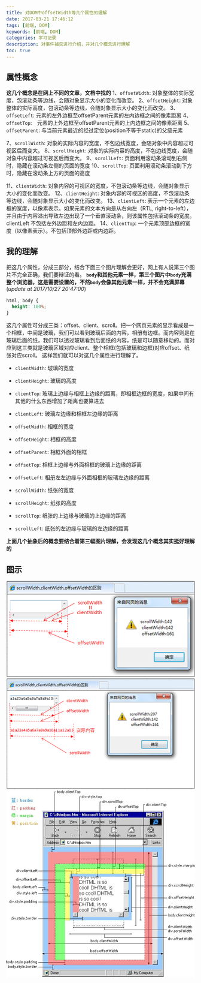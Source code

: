 ```yaml
---
title: 对DOM中offsetWidth等几个属性的理解
date: 2017-03-21 17:46:12
tags: [前端, DOM]
keywords: [前端, DOM]
categories: 学习记录
description: 对事件捕获进行介绍，并对几个概念进行理解
toc: true
---
```

## 属性概念
**这几个概念是在网上不同的文章，文档中找的**
1、`offsetWidth`: 对象整体的实际宽度，包滚动条等边线，会随对象显示大小的变化而改变。
2、`offsetHeight`: 对象整体的实际高度，包滚动条等边线，会随对象显示大小的变化而改变。
3、`offsetLeft`: 元素的左外边框至offsetParent元素的左内边框之间的像素距离
4、`offsetTop`:　元素的上外边框至offsetParent元素的上内边框之间的像素距离
5、`offsetParent`: 与当前元素最近的经过定位(position不等于static)的父级元素

7、`scrollWidth`: 对象的实际内容的宽度，不包边线宽度，会随对象中内容超过可视区后而变大。
8、`scrollHeight`: 对象的实际内容的高度，不包边线宽度，会随对象中内容超过可视区后而变大。
9、`scrollLeft`: 页面利用滚动条滚动到右侧时，隐藏在滚动条左侧的页面的宽度
10、`scrollTop`: 页面利用滚动条滚动到下方时，隐藏在滚动条上方的页面的高度

11、`clientWidth`: 对象内容的可视区的宽度，不包滚动条等边线，会随对象显示大小的变化而改变。
12、`clientHeight`: 对象内容的可视区的高度，不包滚动条等边线，会随对象显示大小的变化而改变。
13、`clientLeft`: 表示一个元素的左边框的宽度，以像素表示。如果元素的文本方向是从右向左（RTL, right-to-left），并且由于内容溢出导致左边出现了一个垂直滚动条，则该属性包括滚动条的宽度。clientLeft 不包括左外边距和左内边距。
14、`clientTop`: 一个元素顶部边框的宽度（以像素表示）。不包括顶部外边距或内边距。

## 我的理解
把这几个属性，分成三部分，结合下面三个图片理解会更好，网上有人说第三个图片不完全正确，我们要辩证的看。
**`body`和其他元素一样，第三个图片中`body`充满整个浏览器，这是需要设置的，不然`body`会像其他元素一样，并不会充满屏幕**(*update at 2017/10/27 20:47:00*)
```css
html, body {
  height: 100%;
}
```
这几个属性可分成三类：offset、client、scroll。把一个网页元素的显示看成是一个相框，中间是玻璃，我们可以看到玻璃后面的内容，相册有边框。而内容则是在玻璃后面的纸，我们可以透过玻璃看到后面纸的内容，纸是可以随意移动的。而对应到这三类就是玻璃区域对应client、整个相框(包括玻璃和边框)对应offset、纸张对应scroll。
这样我们就可以对这几个属性进行理解了。
* `clientWidth`: 玻璃的宽度
* `clientHeight`: 玻璃的高度
* `clientTop`: 玻璃上边缘与相框上边缘的距离，即相框边框的宽度，如果中间有其他的什么东西增加了距离也要算进去
* `clientLeft`: 玻璃左边缘和相框左边缘的距离


* `offsetWidth`: 相框的宽度
* `offsetHeight`: 相框的高度
* `offsetParent`: 相框外面的相框
* `offsetTop`: 相框上边缘与外面相框的玻璃上边缘的距离
* `offsetLeft`: 相册左左边缘与外面相框的玻璃左边缘的距离


* `scrollWidth`: 纸张的宽度
* `scrollHeight`: 纸张的高度
* `scrollTop`: 纸张的上边缘与玻璃的上边缘的距离
* `scrollLeft`: 纸张的左边缘与玻璃的左边缘的距离


**上面几个抽象后的概念要结合着第三幅图片理解，会发现这几个概念其实挺好理解的**

## 图示
![](对DOM中offsetWidth等几个属性的理解/1.png)
![](对DOM中offsetWidth等几个属性的理解/2.png)
![](对DOM中offsetWidth等几个属性的理解/3.jpg)
